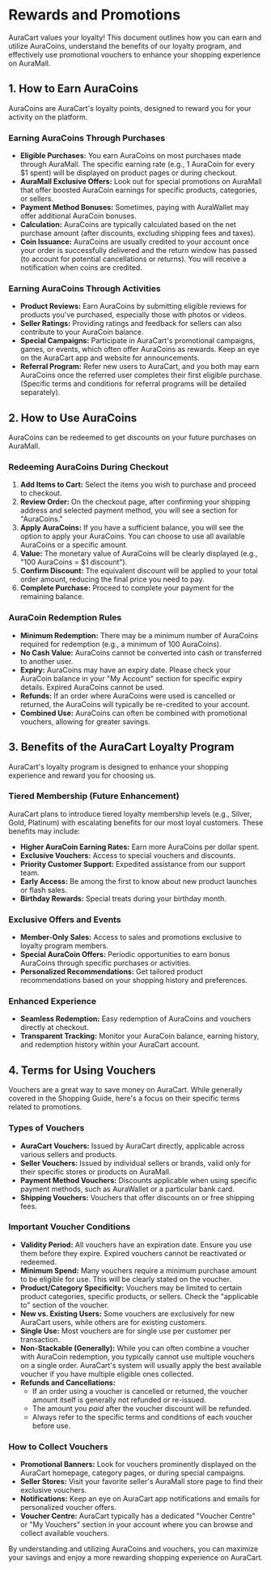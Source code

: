 # Rewards and Promotions

AuraCart values your loyalty! This document outlines how you can earn and utilize AuraCoins, understand the benefits of our loyalty program, and effectively use promotional vouchers to enhance your shopping experience on AuraMall.

## 1. How to Earn AuraCoins

AuraCoins are AuraCart's loyalty points, designed to reward you for your activity on the platform.

### Earning AuraCoins Through Purchases

*   **Eligible Purchases:** You earn AuraCoins on most purchases made through AuraMall. The specific earning rate (e.g., 1 AuraCoin for every $1 spent) will be displayed on product pages or during checkout.
*   **AuraMall Exclusive Offers:** Look out for special promotions on AuraMall that offer boosted AuraCoin earnings for specific products, categories, or sellers.
*   **Payment Method Bonuses:** Sometimes, paying with AuraWallet may offer additional AuraCoin bonuses.
*   **Calculation:** AuraCoins are typically calculated based on the net purchase amount (after discounts, excluding shipping fees and taxes).
*   **Coin Issuance:** AuraCoins are usually credited to your account once your order is successfully delivered and the return window has passed (to account for potential cancellations or returns). You will receive a notification when coins are credited.

### Earning AuraCoins Through Activities

*   **Product Reviews:** Earn AuraCoins by submitting eligible reviews for products you've purchased, especially those with photos or videos.
*   **Seller Ratings:** Providing ratings and feedback for sellers can also contribute to your AuraCoin balance.
*   **Special Campaigns:** Participate in AuraCart's promotional campaigns, games, or events, which often offer AuraCoins as rewards. Keep an eye on the AuraCart app and website for announcements.
*   **Referral Program:** Refer new users to AuraCart, and you both may earn AuraCoins once the referred user completes their first eligible purchase. (Specific terms and conditions for referral programs will be detailed separately).

## 2. How to Use AuraCoins

AuraCoins can be redeemed to get discounts on your future purchases on AuraMall.

### Redeeming AuraCoins During Checkout

1.  **Add Items to Cart:** Select the items you wish to purchase and proceed to checkout.
2.  **Review Order:** On the checkout page, after confirming your shipping address and selected payment method, you will see a section for "AuraCoins."
3.  **Apply AuraCoins:** If you have a sufficient balance, you will see the option to apply your AuraCoins. You can choose to use all available AuraCoins or a specific amount.
4.  **Value:** The monetary value of AuraCoins will be clearly displayed (e.g., "100 AuraCoins = $1 discount").
5.  **Confirm Discount:** The equivalent discount will be applied to your total order amount, reducing the final price you need to pay.
6.  **Complete Purchase:** Proceed to complete your payment for the remaining balance.

### AuraCoin Redemption Rules

*   **Minimum Redemption:** There may be a minimum number of AuraCoins required for redemption (e.g., a minimum of 100 AuraCoins).
*   **No Cash Value:** AuraCoins cannot be converted into cash or transferred to another user.
*   **Expiry:** AuraCoins may have an expiry date. Please check your AuraCoin balance in your "My Account" section for specific expiry details. Expired AuraCoins cannot be used.
*   **Refunds:** If an order where AuraCoins were used is cancelled or returned, the AuraCoins will typically be re-credited to your account.
*   **Combined Use:** AuraCoins can often be combined with promotional vouchers, allowing for greater savings.

## 3. Benefits of the AuraCart Loyalty Program

AuraCart's loyalty program is designed to enhance your shopping experience and reward you for choosing us.

### Tiered Membership (Future Enhancement)

AuraCart plans to introduce tiered loyalty membership levels (e.g., Silver, Gold, Platinum) with escalating benefits for our most loyal customers. These benefits may include:
*   **Higher AuraCoin Earning Rates:** Earn more AuraCoins per dollar spent.
*   **Exclusive Vouchers:** Access to special vouchers and discounts.
*   **Priority Customer Support:** Expedited assistance from our support team.
*   **Early Access:** Be among the first to know about new product launches or flash sales.
*   **Birthday Rewards:** Special treats during your birthday month.

### Exclusive Offers and Events

*   **Member-Only Sales:** Access to sales and promotions exclusive to loyalty program members.
*   **Special AuraCoin Offers:** Periodic opportunities to earn bonus AuraCoins through specific purchases or activities.
*   **Personalized Recommendations:** Get tailored product recommendations based on your shopping history and preferences.

### Enhanced Experience

*   **Seamless Redemption:** Easy redemption of AuraCoins and vouchers directly at checkout.
*   **Transparent Tracking:** Monitor your AuraCoin balance, earning history, and redemption history within your AuraCart account.

## 4. Terms for Using Vouchers

Vouchers are a great way to save money on AuraCart. While generally covered in the Shopping Guide, here's a focus on their specific terms related to promotions.

### Types of Vouchers

*   **AuraCart Vouchers:** Issued by AuraCart directly, applicable across various sellers and products.
*   **Seller Vouchers:** Issued by individual sellers or brands, valid only for their specific stores or products on AuraMall.
*   **Payment Method Vouchers:** Discounts applicable when using specific payment methods, such as AuraWallet or a particular bank card.
*   **Shipping Vouchers:** Vouchers that offer discounts on or free shipping fees.

### Important Voucher Conditions

*   **Validity Period:** All vouchers have an expiration date. Ensure you use them before they expire. Expired vouchers cannot be reactivated or redeemed.
*   **Minimum Spend:** Many vouchers require a minimum purchase amount to be eligible for use. This will be clearly stated on the voucher.
*   **Product/Category Specificity:** Vouchers may be limited to certain product categories, specific products, or sellers. Check the "applicable to" section of the voucher.
*   **New vs. Existing Users:** Some vouchers are exclusively for new AuraCart users, while others are for existing customers.
*   **Single Use:** Most vouchers are for single use per customer per transaction.
*   **Non-Stackable (Generally):** While you can often combine a voucher with AuraCoin redemption, you typically cannot use multiple vouchers on a single order. AuraCart's system will usually apply the best available voucher if you have multiple eligible ones collected.
*   **Refunds and Cancellations:**
    *   If an order using a voucher is cancelled or returned, the voucher amount itself is generally not refunded or re-issued.
    *   The amount you *paid* after the voucher discount will be refunded.
    *   Always refer to the specific terms and conditions of each voucher before use.

### How to Collect Vouchers

*   **Promotional Banners:** Look for vouchers prominently displayed on the AuraCart homepage, category pages, or during special campaigns.
*   **Seller Stores:** Visit your favorite seller's AuraMall store page to find their exclusive vouchers.
*   **Notifications:** Keep an eye on AuraCart app notifications and emails for personalized voucher offers.
*   **Voucher Centre:** AuraCart typically has a dedicated "Voucher Centre" or "My Vouchers" section in your account where you can browse and collect available vouchers.

By understanding and utilizing AuraCoins and vouchers, you can maximize your savings and enjoy a more rewarding shopping experience on AuraCart.